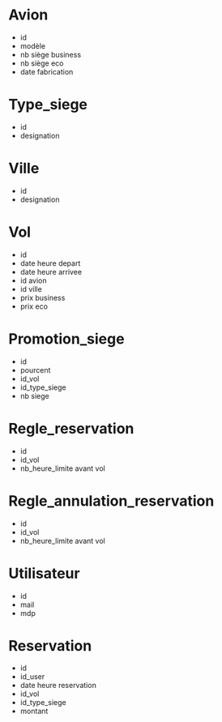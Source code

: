 # Avion
- id
- modèle 
- nb siège business
- nb siège eco 
- date fabrication

# Type_siege
- id
- designation


# Ville
- id
- designation


# Vol 
- id
- date heure depart
- date heure arrivee
- id avion
- id ville
- prix business
- prix eco

# Promotion_siege
- id
- pourcent
- id_vol
- id_type_siege
- nb siege

# Regle_reservation
- id
- id_vol
- nb_heure_limite avant vol

# Regle_annulation_reservation
- id
- id_vol
- nb_heure_limite avant vol

# Utilisateur
- id
- mail
- mdp

# Reservation
- id
- id_user
- date heure reservation
- id_vol
- id_type_siege
- montant

